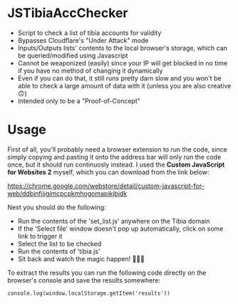 # JSTibiaAccChecker

* Script to check a list of tibia accounts for validity
* Bypasses Cloudflare's "Under Attack" mode
* Inputs/Outputs lists' contents to the local browser's storage, which can be queried/modified using Javascript
* Cannot be weaponized (easily) since your IP will get blocked in no time if you have no method of changing it dynamically
* Even if you can do that, it still runs pretty darn slow and you won't be able to check a large amount of data with it (unless you are also creative 🙃)
* Intended only to be a "Proof-of-Concept"

# Usage

First of all, you'll probably need a browser extension to run the code, since simply copying and pasting it onto the address bar will only run the code once, but it should run continuosly instead. I used the **Custom JavaScript for Websites 2** myself, which you can download from the link below:

https://chrome.google.com/webstore/detail/custom-javascript-for-web/ddbjnfjiigjmcpcpkmhogomapikjbjdk

Next you should do the following:
* Run the contents of the 'set_list.js' anywhere on the Tibia domain
* If the 'Select file' window doesn't pop up automatically, click on some link to trigger it
* Select the list to be checked
* Run the contents of 'tibia.js'
* Sit back and watch the magic happen! 🧙🏻‍♂️

To extract the results you can run the following code directly on the browser's console and save the results somewhere:

`console.log(window.localStorage.getItem('results'))`
